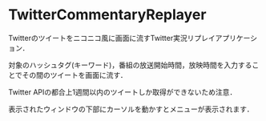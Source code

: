 # TwitterCommentaryReplayer

Twitterのツイートをニコニコ風に画面に流すTwitter実況リプレイアプリケーション．

対象のハッシュタグ(キーワード)，番組の放送開始時間，放映時間を入力することでその間のツイートを画面に流す．

Twitter APIの都合上1週間以内のツイートしか取得ができないため注意．

表示されたウィンドウの下部にカーソルを動かすとメニューが表示されます．